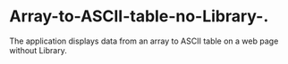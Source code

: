 # Array-to-ASCII-table-no-Library-.
The application displays data from an array to ASCII table on a web page without Library.
